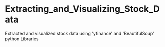 # Extracting_and_Visualizing_Stock_Data
Extracted and visualized stock data using 'yfinance' and 'BeautifulSoup'  python Libraries 
